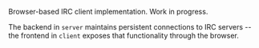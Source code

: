 Browser-based IRC client implementation. Work in progress.

The backend in `server` maintains persistent connections to IRC servers -- the
frontend in `client` exposes that functionality through the browser.
